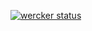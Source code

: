 [![wercker status](https://app.wercker.com/status/53c4abe719097cfb2bf4eaf8d0847576/m "wercker status")](https://app.wercker.com/project/bykey/53c4abe719097cfb2bf4eaf8d0847576)
